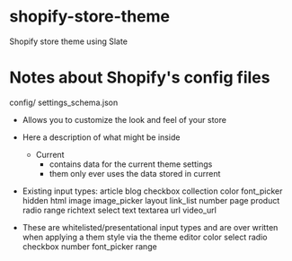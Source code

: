 # shopify-store-theme
Shopify store theme using Slate

# Notes about Shopify's config files

config/ settings_schema.json
  - Allows you to customize the look and feel of your store
  - Here a description of what might be inside
    - Current
      - contains data for the current theme settings
      - them only ever uses the data stored in current 
- Existing input types:
    article 
    blog
    checkbox 
    collection 
    color
    font_picker
    hidden
    html
    image
    image_picker
    layout
    link_list
    number 
    page
    product
    radio
    range
    richtext
    select 
    text
    textarea
    url
    video_url
  
 - These are whitelisted/presentational input types and are over written when applying a them style via the theme editor
    color
    select
    radio
    checkbox
    number
    font_picker
    range
  
 
